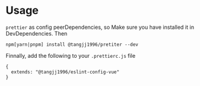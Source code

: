 # Usage

`prettier` as config peerDependencies, so Make sure you have installed it in DevDependencies. Then

```
npm[yarn|pnpm] install @tangjj1996/pretiter --dev
```

Finnally, add the following to your `.prettierc.js` file

```
{
  extends: "@tangjj1996/eslint-config-vue"
}
```
